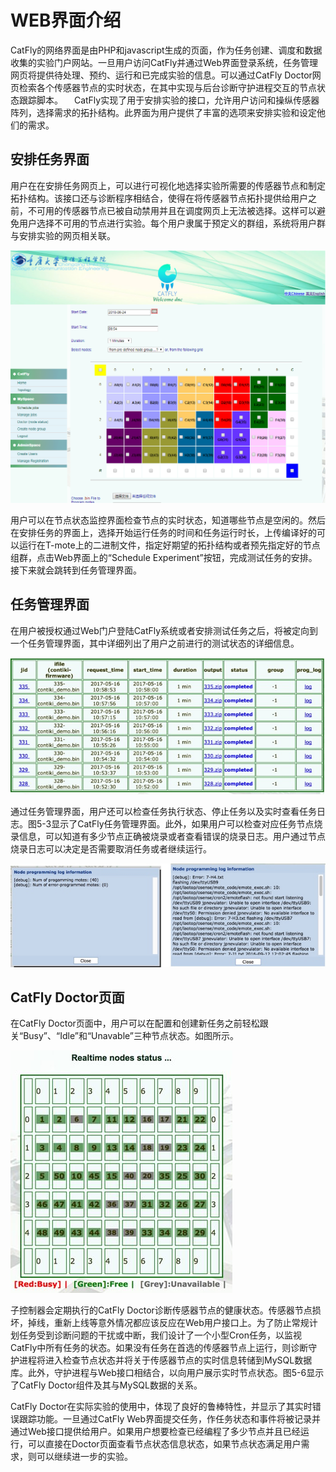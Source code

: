 # WEB界面介绍

CatFly的网络界面是由PHP和javascript生成的页面，作为任务创建、调度和数据收集的实验门户网站。一旦用户访问CatFly并通过Web界面登录系统，任务管理网页将提供待处理、预约、运行和已完成实验的信息。可以通过CatFly Doctor网页检索各个传感器节点的实时状态，在其中实现与后台诊断守护进程交互的节点状态跟踪脚本。
  CatFly实现了用于安排实验的接口，允许用户访问和操纵传感器阵列，选择需求的拓扑结构。此界面为用户提供了丰富的选项来安排实验和设定他们的需求。

## 安排任务界面

用户在在安排任务网页上，可以进行可视化地选择实验所需要的传感器节点和制定拓扑结构。该接口还与诊断程序相结合，使得在将传感器节点拓扑提供给用户之前，不可用的传感器节点已被自动禁用并且在调度网页上无法被选择。这样可以避免用户选择不可用的节点进行实验。每个用户隶属于预定义的群组，系统将用户群与安排实验的网页相关联。


 ![安排任务界面](..\附件\image20.png)


用户可以在节点状态监控界面检查节点的实时状态，知道哪些节点是空闲的。然后在安排任务的界面上，选择开始运行任务的时间和任务运行时长，上传编译好的可以运行在T-mote上的二进制文件，指定好期望的拓扑结构或者预先指定好的节点组群，点击Web界面上的“Schedule Experiment”按钮，完成测试任务的安排。接下来就会跳转到任务管理界面。

## 任务管理界面

在用户被授权通过Web门户登陆CatFly系统或者安排测试任务之后，将被定向到一个任务管理界面，其中详细列出了用户之前进行的测试状态的详细信息。

 

![任务管理界面](..\附件\image21.jpg)


通过任务管理界面，用户还可以检查任务执行状态、停止任务以及实时查看任务日志。图5-3显示了CatFly任务管理界面。此外，如果用户可以检查对应任务节点烧录信息，可以知道有多少节点正确被烧录或者查看错误的烧录日志。用户通过节点烧录日志可以决定是否需要取消任务或者继续运行。

![节点烧录日志](..\附件\image22.jpg)


## CatFly Doctor页面

在CatFly Doctor页面中，用户可以在配置和创建新任务之前轻松跟关“Busy”、“Idle”和“Unavable”三种节点状态。如图所示。

 ![节点状态监控](..\附件\image23.jpg)

子控制器会定期执行的CatFly Doctor诊断传感器节点的健康状态。传感器节点损坏，掉线，重新上线等意外情况都应该反应在Web用户接口上。为了防止常规计划任务受到诊断问题的干扰或中断，我们设计了一个小型Cron任务，以监视CatFly中所有任务的状态。如果没有任务在首选的传感器节点上运行，则诊断守护进程将进入检查节点状态并将关于传感器节点的实时信息转储到MySQL数据库。此外，守护进程与Web接口相结合，以向用户展示实时节点状态。图5-6显示了CatFly Doctor组件及其与MySQL数据的关系。

CatFly Doctor在实际实验的使用中，体现了良好的鲁棒特性，并显示了其实时错误跟踪功能。一旦通过CatFly Web界面提交任务，作任务状态和事件将被记录并通过Web接口提供给用户。如果用户想要检查已经编程了多少节点并且已经运行，可以直接在Doctor页面查看节点状态信息状态，如果节点状态满足用户需求，则可以继续进一步的实验。